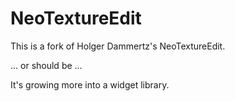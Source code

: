 # NeoTextureEdit

This is a fork of Holger Dammertz's NeoTextureEdit.

... or should be ...

It's growing more into a widget library.
